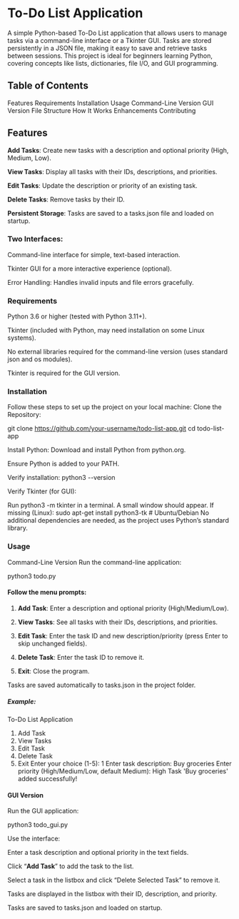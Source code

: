 # To-Do List Application

A simple Python-based To-Do List application that allows users to manage tasks via a command-line interface or a Tkinter GUI. Tasks are stored persistently in a JSON file, making it easy to save and retrieve tasks between sessions. This project is ideal for beginners learning Python, covering concepts like lists, dictionaries, file I/O, and GUI programming.

## Table of Contents
Features
Requirements
Installation
Usage
Command-Line Version
GUI Version
File Structure
How It Works
Enhancements
Contributing

## Features

<b>Add Tasks</b>: Create new tasks with a description and optional priority (High, Medium, Low).

<b>View Tasks</b>: Display all tasks with their IDs, descriptions, and priorities.

<b>Edit Tasks</b>: Update the description or priority of an existing task.

<b>Delete Tasks</b>: Remove tasks by their ID.

<b>Persistent Storage</b>: Tasks are saved to a tasks.json file and loaded on startup.

### Two Interfaces:

Command-line interface for simple, text-based interaction.

Tkinter GUI for a more interactive experience (optional).

Error Handling: Handles invalid inputs and file errors gracefully.

### Requirements

Python 3.6 or higher (tested with Python 3.11+).

Tkinter (included with Python, may need installation on some Linux systems).

No external libraries required for the command-line version (uses standard json and os modules).

Tkinter is required for the GUI version.

### Installation

Follow these steps to set up the project on your local machine:
Clone the Repository:

git clone https://github.com/your-username/todo-list-app.git
cd todo-list-app

Install Python:
Download and install Python from python.org.

Ensure Python is added to your PATH.

Verify installation:
python3 --version

Verify Tkinter (for GUI):

Run python3 -m tkinter in a terminal. A small window should appear.
If missing (Linux):
sudo apt-get install python3-tk  # Ubuntu/Debian
No additional dependencies are needed, as the project uses Python’s standard library.

### Usage

Command-Line Version
Run the command-line application:

python3 todo.py
#### Follow the menu prompts:

1. <b>Add Task</b>: Enter a description and optional priority (High/Medium/Low).

2. <b>View Tasks</b>: See all tasks with their IDs, descriptions, and priorities.

3. <b>Edit Task</b>: Enter the task ID and new description/priority (press Enter to skip unchanged fields).

4. <b>Delete Task</b>: Enter the task ID to remove it.

5. <b>Exit</b>: Close the program.

Tasks are saved automatically to tasks.json in the project folder.

##### Example:

To-Do List Application
1. Add Task
2. View Tasks
3. Edit Task
4. Delete Task
5. Exit
Enter your choice (1-5): 1
Enter task description: Buy groceries
Enter priority (High/Medium/Low, default Medium): High
Task 'Buy groceries' added successfully!

#### GUI Version

Run the GUI application:

python3 todo_gui.py

Use the interface:

Enter a task description and optional priority in the text fields.

Click “<b>Add Task</b>” to add the task to the list.

Select a task in the listbox and click “Delete Selected Task” to remove it.

Tasks are displayed in the listbox with their ID, description, and priority.

Tasks are saved to tasks.json and loaded on startup.

